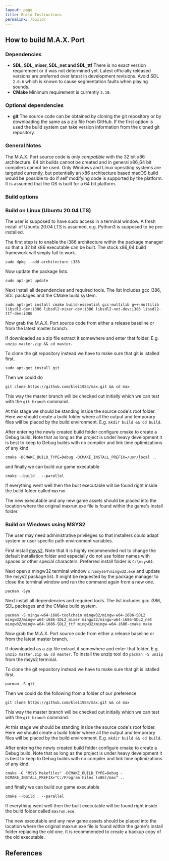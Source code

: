 ```yaml
---
layout: page
title: Build Instructions
permalink: /build/
---
```


## How to build M.A.X. Port

### Dependencies
- **SDL, SDL_mixer, SDL_net and SDL_ttf** There is no exact version requirement or it was not determined yet. Latest officially released versions are preferred over latest in development revisions. Avoid SDL `2.0.6` which is known to cause segmentation faults when playing sounds.
- **CMake** Minimum requirement is currently `3.10`.

### Optional dependencies

- **git** The source code can be obtained by cloning the git repository or by downloading the same as a zip file from GitHub. If the first option is used the build system can take version information from the cloned git repository.

### General Notes

The M.A.X. Port source code is only *compatible* with the 32 bit x86 architecture. 64 bit builds cannot be created and in general x86_64 bit compilers cannot be used. Only Windows and Linux operating systems are targeted currently, but potentially an x86 architecture based macOS build would be possible to do if self modifying code is supported by the platform. It is assumed that the OS is built for a 64 bit platform.

### Build options

### Build on Linux (Ubuntu 20.04 LTS)

The user is supposed to have sudo access in a terminal window. A fresh install of Ubuntu 20.04 LTS is assumed, e.g. Python3 is supposed to be pre-installed.

The first step is to enable the i386 architecture within the package manager so that a 32 bit x86 executable can be built. The stock x86_64 build framework will simply fail to work.

```
sudo dpkg --add-architecture i386
```

Now update the package lists.

```
sudo apt-get update
```

Next install all dependencies and required tools. The list includes gcc i386, SDL packages and the CMake build system.

```
sudo apt-get install cmake build-essential gcc-multilib g++-multilib libsdl2-dev:i386 libsdl2-mixer-dev:i386 libsdl2-net-dev:i386 libsdl2-ttf-dev:i386
```

Now grab the M.A.X. Port source code from either a release baseline or from the latest master branch.

If downloaded as a zip file extract it somewhere and enter that folder. E.g. `unzip master.zip && cd master`.

To clone the git repository instead we have to make sure that git is istalled first.

```
sudo apt-get install git
```

Then we could do

```
git clone https://github.com/klei1984/max.git && cd max
```

This way the master branch will be checked out initially which we can test with the `git branch` command.

At this stage we should be standing inside the source code's root folder. Here we should create a build folder where all the output and temporary files will be placed by the build environment. E.g. `mkdir build && cd build`.

After entering the newly created build folder configure cmake to create a Debug build. Note that as long as the project is under heavy development it is best to keep to Debug builds with no compiler and link time optimizations of any kind.

```
cmake -DCMAKE_BUILD_TYPE=Debug -DCMAKE_INSTALL_PREFIX=/usr/local ..
```

and finally we can build our game executable

```
cmake --build . --parallel
```

If everything went well then the built executable will be found right inside the build folder called `maxrun`.

The new executable and any new game assets should be placed into the location where the original maxrun.exe file is found within the game's install folder.

### Build on Windows using MSYS2

The user may need administrative privileges so that installers could adapt system or user specific path environment variables.

First install [msys2](https://www.msys2.org/). Note that it is highly recommended not to change the default installation folder and especially do not use folder names with spaces or other special characters. Preferred install folder is `C:\msys64`.

Next open a mingw32 terminal window `c:\msys64\mingw32.exe` and update the msys2 package list. It might be requested by the package manager to close the terminal window and run the command again from a new one.

```
pacman -Syu
```

Next install all dependencies and required tools. The list includes gcc i386, SDL packages and the CMake build system.

```
pacman -S mingw-w64-i686-toolchain mingw32/mingw-w64-i686-SDL2 mingw32/mingw-w64-i686-SDL2_mixer mingw32/mingw-w64-i686-SDL2_net mingw32/mingw-w64-i686-SDL2_ttf mingw32/mingw-w64-i686-cmake make
```

Now grab the M.A.X. Port source code from either a release baseline or from the latest master branch.

If downloaded as a zip file extract it somewhere and enter that folder. E.g. `unzip master.zip && cd master`. To install the unzip tool do `pacman -S unzip` from the msys2 terminal.

To clone the git repository instead we have to make sure that git is istalled first.

```
pacman -S git
```

Then we could do the following from a folder of our preference

```
git clone https://github.com/klei1984/max.git && cd max
```

This way the master branch will be checked out initially which we can test with the `git branch` command.

At this stage we should be standing inside the source code's root folder. Here we should create a build folder where all the output and temporary files will be placed by the build environment. E.g. `mkdir build && cd build`.

After entering the newly created build folder configure cmake to create a Debug build. Note that as long as the project is under heavy development it is best to keep to Debug builds with no compiler and link time optimizations of any kind.

```
cmake -G "MSYS Makefiles" -DCMAKE_BUILD_TYPE=Debug -DCMAKE_INSTALL_PREFIX="C:/Program Files (x86)/max" ..
```

and finally we can build our game executable

```
cmake --build . --parallel
```

If everything went well then the built executable will be found right inside the build folder called `maxrun.exe`.

The new executable and any new game assets should be placed into the location where the original maxrun.exe file is found within the game's install folder replacing the old one. It is recommended to create a backup copy of the old executable.

## References
